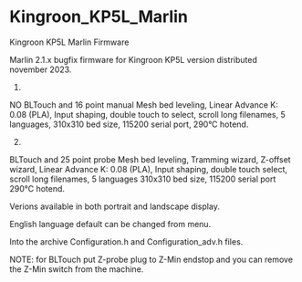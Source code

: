 # Kingroon_KP5L_Marlin
Kingroon KP5L Marlin Firmware

Marlin 2.1.x bugfix firmware for Kingroon KP5L version distributed november 2023.

1.
NO BLTouch and 16 point manual Mesh bed leveling,
Linear Advance K: 0.08 (PLA),
Input shaping,
double touch to select,
scroll long filenames,
5 languages,
310x310 bed size,
115200 serial port,
290°C hotend.

2. 
BLTouch and 25 point probe Mesh bed leveling,
Tramming wizard,
Z-offset wizard,
Linear Advance K: 0.08 (PLA), 
Input shaping,
double touch select,
scroll long filenames,
5 languages
310x310 bed size,
115200 serial port
290°C hotend.

Verions available in both portrait and landscape display.

English language default can be changed from menu.

Into the archive Configuration.h and Configuration_adv.h files. 

NOTE: for BLTouch put Z-probe plug to Z-Min endstop and you can remove the Z-Min switch from the machine.
